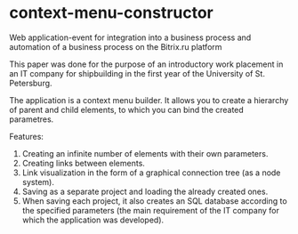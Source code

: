 # context-menu-constructor
Web application-event for integration into a business process and automation of a business process on the Bitrix.ru platform

This paper was done for the purpose of an introductory work placement in an IT company for shipbuilding in the first year of the University of St. Petersburg.

The application is a context menu builder. It allows you to create a hierarchy of parent and child elements, to which you can bind the created parametres.

Features:
1) Creating an infinite number of elements with their own parameters.
2) Creating links between elements.
3) Link visualization in the form of a graphical connection tree (as a node system).
4) Saving as a separate project and loading the already created ones.
5) When saving each project, it also creates an SQL database according to the specified parameters (the main requirement of the IT company for which the application was developed).
